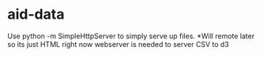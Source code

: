 aid-data
========

Use python -m SimpleHttpServer to simply serve up files. 
*Will remote later so its just HTML right now webserver is needed to server CSV to d3



